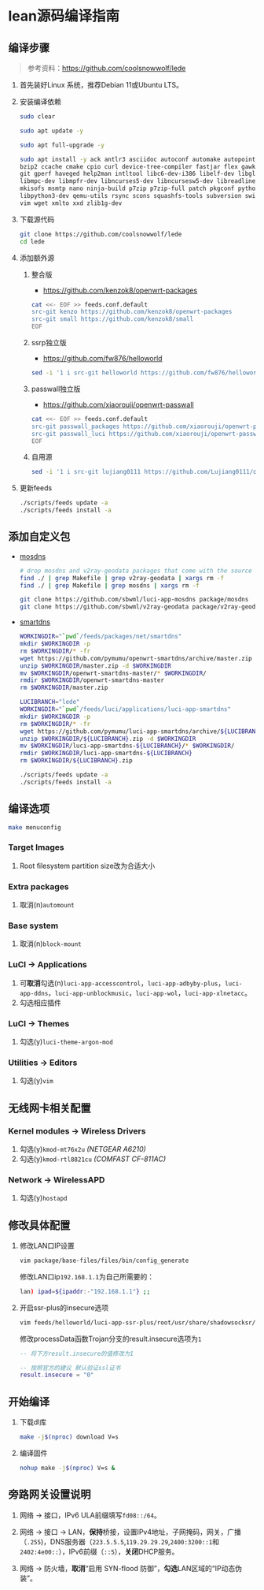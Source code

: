 # lean源码编译指南

## 编译步骤

> 参考资料：<https://github.com/coolsnowwolf/lede>

1. 首先装好Linux 系统，推荐Debian 11或Ubuntu LTS。

2. 安装编译依赖

    ```bash
    sudo clear
    ```

    ```bash
    sudo apt update -y
    ```

    ```bash
    sudo apt full-upgrade -y
    ```

    ```bash
    sudo apt install -y ack antlr3 asciidoc autoconf automake autopoint binutils bison build-essential \
    bzip2 ccache cmake cpio curl device-tree-compiler fastjar flex gawk gettext gcc-multilib g++-multilib \
    git gperf haveged help2man intltool libc6-dev-i386 libelf-dev libglib2.0-dev libgmp3-dev libltdl-dev \
    libmpc-dev libmpfr-dev libncurses5-dev libncursesw5-dev libreadline-dev libssl-dev libtool lrzsz \
    mkisofs msmtp nano ninja-build p7zip p7zip-full patch pkgconf python2.7 python3 python3-pyelftools \
    libpython3-dev qemu-utils rsync scons squashfs-tools subversion swig texinfo uglifyjs upx-ucl unzip \
    vim wget xmlto xxd zlib1g-dev
    ```

3. 下载源代码

    ```bash
    git clone https://github.com/coolsnowwolf/lede
    cd lede
    ```

4. 添加额外源

    1. 整合版
        + <https://github.com/kenzok8/openwrt-packages>

        ```bash
        cat <<- EOF >> feeds.conf.default
        src-git kenzo https://github.com/kenzok8/openwrt-packages
        src-git small https://github.com/kenzok8/small
        EOF
        ```

    2. ssrp独立版
        + <https://github.com/fw876/helloworld>

        ```bash
        sed -i '1 i src-git helloworld https://github.com/fw876/helloworld.git' feeds.conf.default
        ```

    3. passwall独立版
        + <https://github.com/xiaorouji/openwrt-passwall>

        ```bash
        cat <<- EOF >> feeds.conf.default
        src-git passwall_packages https://github.com/xiaorouji/openwrt-passwall.git;packages
        src-git passwall_luci https://github.com/xiaorouji/openwrt-passwall.git;luci
        EOF
        ```

    4. 自用源

        ```bash
        sed -i '1 i src-git lujiang0111 https://github.com/Lujiang0111/openwrt-packages.git' feeds.conf.default
        ```

5. 更新feeds

    ```bash
    ./scripts/feeds update -a
    ./scripts/feeds install -a
    ```

## 添加自定义包

+ [mosdns](https://github.com/sbwml/luci-app-mosdns)

    ```bash
    # drop mosdns and v2ray-geodata packages that come with the source
    find ./ | grep Makefile | grep v2ray-geodata | xargs rm -f
    find ./ | grep Makefile | grep mosdns | xargs rm -f

    git clone https://github.com/sbwml/luci-app-mosdns package/mosdns
    git clone https://github.com/sbwml/v2ray-geodata package/v2ray-geodata
    ```

+ [smartdns](https://github.com/pymumu/luci-app-smartdns)

    ```bash
    WORKINGDIR="`pwd`/feeds/packages/net/smartdns"
    mkdir $WORKINGDIR -p
    rm $WORKINGDIR/* -fr
    wget https://github.com/pymumu/openwrt-smartdns/archive/master.zip -O $WORKINGDIR/master.zip
    unzip $WORKINGDIR/master.zip -d $WORKINGDIR
    mv $WORKINGDIR/openwrt-smartdns-master/* $WORKINGDIR/
    rmdir $WORKINGDIR/openwrt-smartdns-master
    rm $WORKINGDIR/master.zip

    LUCIBRANCH="lede"
    WORKINGDIR="`pwd`/feeds/luci/applications/luci-app-smartdns"
    mkdir $WORKINGDIR -p
    rm $WORKINGDIR/* -fr
    wget https://github.com/pymumu/luci-app-smartdns/archive/${LUCIBRANCH}.zip -O $WORKINGDIR/${LUCIBRANCH}.zip
    unzip $WORKINGDIR/${LUCIBRANCH}.zip -d $WORKINGDIR
    mv $WORKINGDIR/luci-app-smartdns-${LUCIBRANCH}/* $WORKINGDIR/
    rmdir $WORKINGDIR/luci-app-smartdns-${LUCIBRANCH}
    rm $WORKINGDIR/${LUCIBRANCH}.zip

    ./scripts/feeds update -a
    ./scripts/feeds install -a
    ```

## 编译选项

```bash
make menuconfig
```

### Target Images

1. Root filesystem partition size改为合适大小

### Extra packages

1. 取消(n)```automount```

### Base system

1. 取消(n)```block-mount```

### LuCI -> Applications

1. 可**取消**勾选(n)```luci-app-accesscontrol```，```luci-app-adbyby-plus```，```luci-app-ddns```，```luci-app-unblockmusic```，```luci-app-wol```，```luci-app-xlnetacc```。
2. 勾选相应插件

### LuCI -> Themes

1. 勾选(y)```luci-theme-argon-mod```

### Utilities -> Editors

1. 勾选(y)```vim```

## 无线网卡相关配置

### Kernel modules -> Wireless Drivers

1. 勾选(y)```kmod-mt76x2u``` *(NETGEAR A6210)*
2. 勾选(y)```kmod-rtl8821cu``` *(COMFAST CF-811AC)*

### Network -> WirelessAPD

1. 勾选(y)```hostapd```

## 修改具体配置

1. 修改LAN口IP设置

    ```bash
    vim package/base-files/files/bin/config_generate
    ```

    修改LAN口ip```192.168.1.1```为自己所需要的：

    ```bash
    lan) ipad=${ipaddr:-"192.168.1.1"} ;;
    ```

2. 开启ssr-plus的insecure选项

    ```bash
    vim feeds/helloworld/luci-app-ssr-plus/root/usr/share/shadowsocksr/subscribe.lua
    ```

    修改processData函数Trojan分支的result.insecure选项为```1```

    ```lua
    -- 将下方result.insecure的值修改为1

    -- 按照官方的建议 默认验证ssl证书
    result.insecure = "0"
    ```

## 开始编译

1. 下载dl库

    ```bash
    make -j$(nproc) download V=s
    ```

2. 编译固件

    ```bash
    nohup make -j$(nproc) V=s &
    ```

## 旁路网关设置说明

1. 网络 -> 接口，IPv6 ULA前缀填写```fd08::/64```。

2. 网络 -> 接口 -> LAN，**保持**桥接，设置IPv4地址，子网掩码，网关，广播（```.255```)，DNS服务器（```223.5.5.5```,```119.29.29.29```,```2400:3200::1```和```2402:4e00::```），IPv6前缀（```::5```），**关闭**DHCP服务。

3. 网络 -> 防火墙，**取消**“启用 SYN-flood 防御”，**勾选**LAN区域的“IP动态伪装”。
